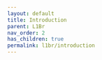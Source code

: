 ```yaml
---
layout: default
title: Introduction
parent: L1Br
nav_order: 2
has_children: true
permalink: l1br/introduction
---
```


